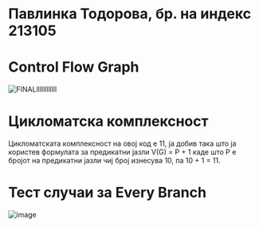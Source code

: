 # Павлинка Тодорова, бр. на индекс 213105
# Control Flow Graph
![FINALllllllllllll](https://github.com/pavlinkatt/SI_2023_lab2_213105/assets/126609209/c69388a9-9590-4a7c-9578-4fe199a4052a)
# Цикломатска комплексност
Цикломатската комплексност на овој код е 11, ја добив така што ја користев формулата за предикатни јазли V(G) = P + 1 каде што P е бројот на предикатни јазли чиј број изнесува 10, па 10 + 1 = 11.
# Тест случаи за Every Branch
![image](https://github.com/pavlinkatt/SI_2023_lab2_213105/assets/126609209/a4b7fba8-8f4d-49ee-a7c9-b6f6179ce0b0)

